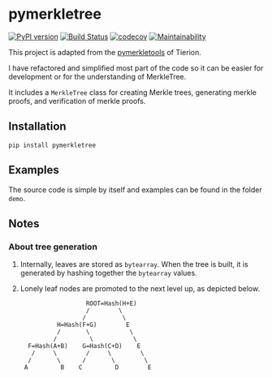 # pymerkletree
[![PyPI version](https://badge.fury.io/py/pymerkletree.svg)](https://badge.fury.io/py/pymerkletree)
[![Build Status](https://travis-ci.org/aliciawyy/pymerkletools.svg?branch=master)](https://travis-ci.org/aliciawyy/pymerkletools)
[![codecov](https://codecov.io/gh/aliciawyy/pymerkletools/branch/master/graph/badge.svg)](https://codecov.io/gh/aliciawyy/pymerkletools)
[![Maintainability](https://api.codeclimate.com/v1/badges/cfa9766c9537f10f72f1/maintainability)](https://codeclimate.com/github/aliciawyy/pymerkletools/maintainability)

This project is adapted from the [pymerkletools](https://github.com/aliciawyy/pymerkletools) of Tierion.

I have refactored and simplified most part of the code so it can be easier for development or for the understanding of MerkleTree.

It includes a `MerkleTree` class for creating Merkle trees, generating merkle proofs, and verification of merkle proofs.

## Installation

```
pip install pymerkletree
```

## Examples

The source code is simple by itself and examples can be found in the folder `demo`.

## Notes

### About tree generation

1. Internally, leaves are stored as `bytearray`. When the tree is built, it is
generated by hashing together the `bytearray` values.
2. Lonely leaf nodes are promoted to the next level up, as depicted below.

                         ROOT=Hash(H+E)
                         /        \
                        /          \
                 H=Hash(F+G)        E
                 /       \           \
                /         \           \
         F=Hash(A+B)    G=Hash(C+D)    E
          /     \        /     \        \
         /       \      /       \        \
        A         B    C         D        E
